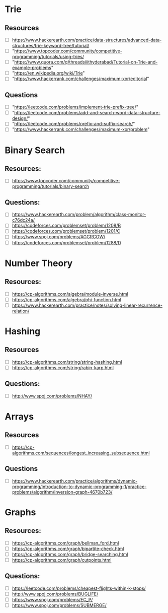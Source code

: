 # Trie

## Resources
- [ ] https://www.hackerearth.com/practice/data-structures/advanced-data-structures/trie-keyword-tree/tutorial/
- [ ] "https://www.topcoder.com/community/competitive-programming/tutorials/using-tries/
- [ ] "https://www.quora.com/q/threadsiiithyderabad/Tutorial-on-Trie-and-example-problems"
- [ ] "https://en.wikipedia.org/wiki/Trie"
- [ ] "https://www.hackerrank.com/challenges/maximum-xor/editorial"

## Questions
- [ ] "https://leetcode.com/problems/implement-trie-prefix-tree/"
- [ ] "https://leetcode.com/problems/add-and-search-word-data-structure-design/"
- [ ] "https://leetcode.com/problems/prefix-and-suffix-search/"
- [ ] "https://www.hackerrank.com/challenges/maximum-xor/problem"

# Binary Search

## Resources:
- [ ] https://www.topcoder.com/community/competitive-programming/tutorials/binary-search
## Questions:
- [ ] https://www.hackerearth.com/problem/algorithm/class-monitor-c76dc24a/
- [ ] https://codeforces.com/problemset/problem/1208/B
- [ ] https://codeforces.com/problemset/problem/1201/C
- [ ] https://www.spoj.com/problems/AGGRCOW/
- [ ] https://codeforces.com/problemset/problem/1288/D

# Number Theory

## Resources:
- [ ] https://cp-algorithms.com/algebra/module-inverse.html
- [ ] https://cp-algorithms.com/algebra/phi-function.html
- [ ] https://www.hackerearth.com/practice/notes/solving-linear-recurrence-relation/

# Hashing

## Resources
- [ ] https://cp-algorithms.com/string/string-hashing.html
- [ ] https://cp-algorithms.com/string/rabin-karp.html
    
## Questions:
- [ ] http://www.spoj.com/problems/NHAY/

# Arrays

## Resources
- [ ] https://cp-algorithms.com/sequences/longest_increasing_subsequence.html

## Questions
- [ ] https://www.hackerearth.com/practice/algorithms/dynamic-programming/introduction-to-dynamic-programming-1/practice-problems/algorithm/inversion-graph-4670b723/

# Graphs

## Resources:
- [ ] https://cp-algorithms.com/graph/bellman_ford.html
- [ ] https://cp-algorithms.com/graph/bipartite-check.html
- [ ] https://cp-algorithms.com/graph/bridge-searching.html
- [ ] https://cp-algorithms.com/graph/cutpoints.html

## Questions:
- [ ] https://leetcode.com/problems/cheapest-flights-within-k-stops/
- [ ] http://www.spoj.com/problems/BUGLIFE/
- [ ] https://www.spoj.com/problems/EC_P/
- [ ] https://www.spoj.com/problems/SUBMERGE/